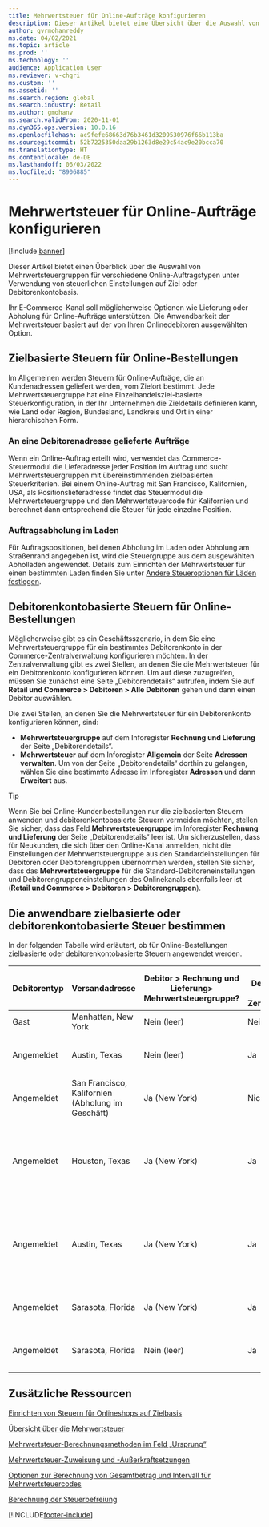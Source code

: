 ```yaml
---
title: Mehrwertsteuer für Online-Aufträge konfigurieren
description: Dieser Artikel bietet eine Übersicht über die Auswahl von Mehrwertsteuergruppen für verschiedene Online-Auftragstypen in Dynamics 365 Commerce.
author: gvrmohanreddy
ms.date: 04/02/2021
ms.topic: article
ms.prod: ''
ms.technology: ''
audience: Application User
ms.reviewer: v-chgri
ms.custom: ''
ms.assetid: ''
ms.search.region: global
ms.search.industry: Retail
ms.author: gmohanv
ms.search.validFrom: 2020-11-01
ms.dyn365.ops.version: 10.0.16
ms.openlocfilehash: ac9fefe68663d76b3461d3209530976f66b113ba
ms.sourcegitcommit: 52b7225350daa29b1263d8e29c54ac9e20bcca70
ms.translationtype: HT
ms.contentlocale: de-DE
ms.lasthandoff: 06/03/2022
ms.locfileid: "8906885"
---
```

# <a name="configure-sales-tax-for-online-orders"></a>Mehrwertsteuer für Online-Aufträge konfigurieren

[!include [banner](includes/banner.md)]

Dieser Artikel bietet einen Überblick über die Auswahl von Mehrwertsteuergruppen für verschiedene Online-Auftragstypen unter Verwendung von steuerlichen Einstellungen auf Ziel oder Debitorenkontobasis. 

Ihr E-Commerce-Kanal soll möglicherweise Optionen wie Lieferung oder Abholung für Online-Aufträge unterstützen. Die Anwendbarkeit der Mehrwertsteuer basiert auf der von Ihren Onlinedebitoren ausgewählten Option. 

## <a name="destination-based-taxes-for-online-orders"></a>Zielbasierte Steuern für Online-Bestellungen

Im Allgemeinen werden Steuern für Online-Aufträge, die an Kundenadressen geliefert werden, vom Zielort bestimmt. Jede Mehrwertsteuergruppe hat eine Einzelhandelsziel-basierte Steuerkonfiguration, in der Ihr Unternehmen die Zieldetails definieren kann, wie Land oder Region, Bundesland, Landkreis und Ort in einer hierarchischen Form.

### <a name="orders-delivered-to-customer-address"></a>An eine Debitorenadresse gelieferte Aufträge

Wenn ein Online-Auftrag erteilt wird, verwendet das Commerce-Steuermodul die Lieferadresse jeder Position im Auftrag und sucht Mehrwertsteuergruppen mit übereinstimmenden zielbasierten Steuerkriterien. Bei einem Online-Auftrag mit San Francisco, Kalifornien, USA, als Positionslieferadresse findet das Steuermodul die Mehrwertsteuergruppe und den Mehrwertsteuercode für Kalifornien und berechnet dann entsprechend die Steuer für jede einzelne Position.

### <a name="order-pick-up-in-store"></a>Auftragsabholung im Laden

Für Auftragspositionen, bei denen Abholung im Laden oder Abholung am Straßenrand angegeben ist, wird die Steuergruppe aus dem ausgewählten Abholladen angewendet. Details zum Einrichten der Mehrwertsteuer für einen bestimmten Laden finden Sie unter [Andere Steueroptionen für Läden festlegen](/dynamicsax-2012/appuser-itpro/set-other-tax-options-for-stores).

## <a name="customer-account-based-taxes-for-online-orders"></a>Debitorenkontobasierte Steuern für Online-Bestellungen

Möglicherweise gibt es ein Geschäftsszenario, in dem Sie eine Mehrwertsteuergruppe für ein bestimmtes Debitorenkonto in der Commerce-Zentralverwaltung konfigurieren möchten. In der Zentralverwaltung gibt es zwei Stellen, an denen Sie die Mehrwertsteuer für ein Debitorenkonto konfigurieren können. Um auf diese zuzugreifen, müssen Sie zunächst eine Seite „Debitorendetails“ aufrufen, indem Sie auf **Retail und Commerce \> Debitoren \> Alle Debitoren** gehen und dann einen Debitor auswählen.

Die zwei Stellen, an denen Sie die Mehrwertsteuer für ein Debitorenkonto konfigurieren können, sind:

- **Mehrwertsteuergruppe** auf dem Inforegister **Rechnung und Lieferung** der Seite „Debitorendetails“. 
- **Mehrwertsteuer** auf dem Inforegister **Allgemein** der Seite **Adressen verwalten**. Um von der Seite „Debitorendetails“ dorthin zu gelangen, wählen Sie eine bestimmte Adresse im Inforegister **Adressen** und dann **Erweitert** aus.

> [!TIP]
> Wenn Sie bei Online-Kundenbestellungen nur die zielbasierten Steuern anwenden und debitorenkontobasierte Steuern vermeiden möchten, stellen Sie sicher, dass das Feld **Mehrwertsteuergruppe** im Inforegister **Rechnung und Lieferung** der Seite „Debitorendetails“ leer ist. Um sicherzustellen, dass für Neukunden, die sich über den Online-Kanal anmelden, nicht die Einstellungen der Mehrwertsteuergruppe aus den Standardeinstellungen für Debitoren oder Debitorengruppen übernommen werden, stellen Sie sicher, dass das **Mehrwertsteuergruppe** für die Standard-Debitoreneinstellungen und Debitorengruppeneinstellungen des Onlinekanals ebenfalls leer ist (**Retail und Commerce \> Debitoren \> Debitorengruppen**).

## <a name="determine-destination-based-tax-or-customer-account-based-tax-applicability"></a>Die anwendbare zielbasierte oder debitorenkontobasierte Steuer bestimmen 

In der folgenden Tabelle wird erläutert, ob für Online-Bestellungen zielbasierte oder debitorenkontobasierte Steuern angewendet werden. 

| Debitorentyp | Versandadresse                   | Debitor > Rechnung und Lieferung> Mehrwertsteuergruppe? | Adresse auf Debitorenkonto in der Zentralverwaltung? | Debitorenadresse > Erweitert > Allgemein > Mehrwertsteuergruppe?                                              | Angewendete Mehrwertsteuergruppe      |
|---------------|------------------------------------|-----------------------------------------------------|-----------------------------------|--------------------------------------------------------------------------------------------------------|------------------------------|
| Gast         | Manhattan, New York                      | Nein (leer)                                                | Nein (leer)                              | Nein (leer)                                                                                                   | New York (zielbasierte Steuern) |
| Angemeldet     | Austin, Texas                          | Nein (leer)                                             | Ja                               | Keines<br/><br/>Neue Adresse über Onlinekanal hinzugefügt.                                                            | Texas (zielbasierte Steuern) |
| Angemeldet     | San Francisco, Kalifornien (Abholung im Geschäft) | Ja (New York)                                            | Nicht zutreffend                              | Nicht zutreffend                                                                                                    | Kalifornien (zielbasierte Steuern) |
| Angemeldet     | Houston, Texas                         | Ja (New York)                                            | Ja                               | Ja (New York)<br/><br/>Neue Adresse über Onlinekanal und Mehrwertsteuergruppe hinzugefügt, die vom Debitorenkonto übernommen wurde. | New York (debitorenkontobasierte Steuern)  |
| Angemeldet     | Austin, Texas                          | Ja (New York)                                            | Ja                               | Ja (New York)<br/><br/>Neue Adresse über Onlinekanal und Mehrwertsteuergruppe hinzugefügt, die vom Debitorenkonto übernommen wurde. | New York (debitorenkontobasierte Steuern)  |
| Angemeldet     | Sarasota, Florida                       | Ja (New York)                                            | Ja                               | Ja (Washington)<br/><br/>Manuell auf Washington gesetzt.                                                                          | Washington (debitorenkontobasierte Steuern)  |
| Angemeldet     | Sarasota, Florida                       | Nein (leer)                                                | Ja                               | Ja (Washington)<br/><br/>Manuell auf Washington gesetzt.                                                                          | Washington (debitorenkontobasierte Steuern)  |

## <a name="additional-resources"></a>Zusätzliche Ressourcen

[Einrichten von Steuern für Onlineshops auf Zielbasis](/dynamicsax-2012/appuser-itpro/set-up-taxes-for-online-stores-based-on-destination)

[Übersicht über die Mehrwertsteuer](../finance/general-ledger/indirect-taxes-overview.md?toc=%2fdynamics365%2fcommerce%2ftoc.json) 

[Mehrwertsteuer-Berechnungsmethoden im Feld „Ursprung“](../finance/general-ledger/sales-tax-calculation-methods-origin-field.md?toc=%2fdynamics365%2fcommerce%2ftoc.json) 

[Mehrwertsteuer-Zuweisung und -Außerkraftsetzungen](../supply-chain/procurement/tasks/sales-tax-assignment-overrides.md?toc=%2fdynamics365%2fcommerce%2ftoc.json) 

[Optionen zur Berechnung von Gesamtbetrag und Intervall für Mehrwertsteuercodes](../finance/general-ledger/whole-amount-interval-options-sales-tax-codes.md?toc=%2fdynamics365%2fcommerce%2ftoc.json) 

[Berechnung der Steuerbefreiung](tax-exempt-price-inclusive.md) 



[!INCLUDE[footer-include](../includes/footer-banner.md)]